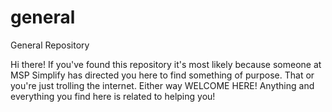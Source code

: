 # general
General Repository

Hi there!  If you've found this repository it's most likely because someone at MSP Simplify has directed you here to find something of purpose.  That or you're just trolling the internet.  Either way WELCOME HERE!
Anything and everything you find here is related to helping you!
